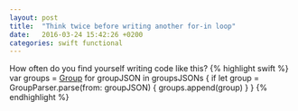 ```yaml
---
layout: post
title:  "Think twice before writing another for-in loop"
date:   2016-03-24 15:42:26 +0200
categories: swift functional
---
```

How often do you find yourself writing code like this?
{% highlight swift %}
var groups = [Group]()
for groupJSON in groupsJSONs {
	if let group = GroupParser.parse(from: groupJSON) {
		groups.append(group)
	}
}
{% endhighlight %}